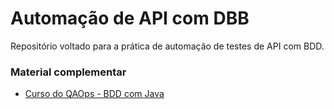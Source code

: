 # Automação de API com DBB
Repositório voltado para a prática de automação de testes de API com BDD.


### Material complementar
- [Curso do QAOps - BDD com Java](https://www.youtube.com/playlist?list=PLhJTa4U57yUuoZLHqiXXR97sMfy_Ia_3Q)